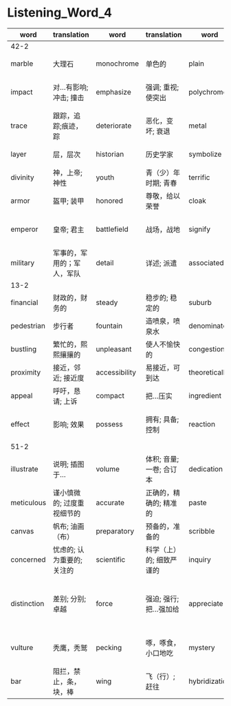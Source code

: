 # Listening_Word_4

| word        | translation                | word          | translation                        | word          | translation                  | word          | translation                                    |
| ----------- | -------------------------- | ------------- | ---------------------------------- | ------------- | ---------------------------- | ------------- | ---------------------------------------------- |
| 42-2        |
| marble      | 大理石                     | monochrome    | 单色的                             | plain         | 清楚的; 坦诚的;平原          | inspire       | 鼓舞                                           |
| impact      | 对…有影响; 冲击; 撞击      | emphasize     | 强调; 重视; 使突出                 | polychrome    | 彩饰的,多彩艺术品,用多色装饰 | archeologist  | 考古学家                                       |
| trace       | 跟踪，追踪;痕迹，踪        | deteriorate   | 恶化，变坏; 衰退                   | metal         | 金属; 金属元素               | interpret     | 诠释; 领会                                     |
| layer       | 层，层次                   | historian     | 历史学家                           | symbolize     | 象征; 用符号表现             | heroism       | 英雄行为，英勇精神                             |
| divinity    | 神，上帝; 神性             | youth         | 青（少）年时期; 青春               | terrific      | 极好的; 异乎寻常的           | meter         | 计量器; 计量仪                                 |
| armor       | 盔甲; 装甲                 | honored       | 尊敬，给以荣誉                     | cloak         | 披风，斗篷                   | garment       | 衣服; 服装                                     |
| emperor     | 皇帝; 君主                 | battlefield   | 战场，战地                         | signify       | 表示…的意思; 意味; 预示      | authority     | 当局; 当权者; 职权                             |
| military    | 军事的，军用的；军人，军队 | detail        | 详述; 派遣                         | associated    | 联想，联系                   |
| 13-2        |
| financial   | 财政的，财务的             | steady        | 稳步的; 稳定的                     | suburb        | 郊区，城郊                   | residential   | 住宅的，适于作住宅的                           |
| pedestrian  | 步行者                     | fountain      | 造喷泉，喷泉水                     | denominator   | 分母; 共同特性               |
| bustling    | 繁忙的，熙熙攘攘的         | unpleasant    | 使人不愉快的                       | congestion    | 拥挤，堵车                   | equally       | 平等地，相等地                                 |
| proximity   | 接近，邻近; 接近度         | accessibility | 易接近，可到达                     | theoretically | 理论地，理论上               | aesthetically | 审美地，美学观点上地                           |
| appeal      | 呼吁，恳请; 上诉           | compact       | 把…压实                            | ingredient    | 混合物的）组成部分           | reciple       | 食谱; 秘诀; 原因                               |
| effect      | 影响; 效果                 | possess       | 拥有; 具备; 控制                   | reaction      | 反应（能力）; 不良反应       |
| 51-2        |
| illustrate  | 说明; 插图于…              | volume        | 体积; 音量; 一卷; 合订本           | dedication    | 奉献; 落成典礼; 献词         | incredibly    | 难以置信地，很，极为                           |
| meticulous  | 谨小慎微的; 过度重视细节的 | accurate      | 正确的，精确的; 精准的             | paste         | 粘贴，张贴; 以…覆盖于        | crayon        | 彩色蜡笔或粉笔                                 |
| canvas      | 帆布; 油画（布）           | preparatory   | 预备的，准备的                     | scribble      | 潦草地书写; 乱写             | edge          | 边线; 刀锋                                     |
| concerned   | 忧虑的; 认为重要的; 关注的 | scientific    | 科学（上）的; 细致严谨的           | inquiry       | 调查，审查; 询问，质问       | spreading     | 撒布; 伸开                                     |
| distinction | 差别; 分别; 卓越           | force         | 强迫; 强行; 把…强加给              | appreciate    | 欣赏，重视; 感激，欢迎; 理解 | banding       | 条带; （如按能力、价值、交税等）分类; 染色体带 |
| vulture     | 秃鹰，秃鹫                 | pecking       | 啄，啄食，小口地吃                 | mystery       | 秘密，谜; 神秘，神秘的事物   | ring          | 包围，给…戴上金属环; 画圈                      |
| bar         | 阻拦，禁止，条，块，棒     | wing          | 飞（行）; 赶往                     | hybridization | 杂交，杂种培植               | captivity     | 被俘; 囚禁; 束缚                               |
